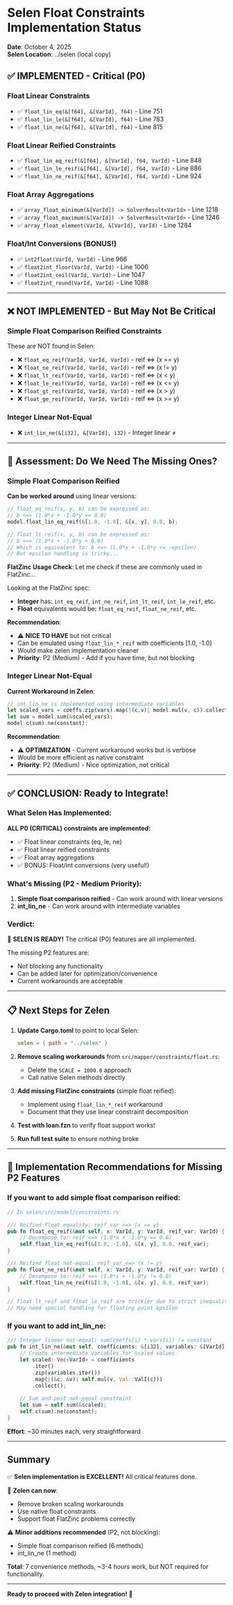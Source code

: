# Selen Float Constraints Implementation Status

**Date**: October 4, 2025  
**Selen Location**: ../selen (local copy)

## ✅ IMPLEMENTED - Critical (P0)

### Float Linear Constraints
- ✅ `float_lin_eq(&[f64], &[VarId], f64)` - Line 751
- ✅ `float_lin_le(&[f64], &[VarId], f64)` - Line 783  
- ✅ `float_lin_ne(&[f64], &[VarId], f64)` - Line 815

### Float Linear Reified Constraints
- ✅ `float_lin_eq_reif(&[f64], &[VarId], f64, VarId)` - Line 848
- ✅ `float_lin_le_reif(&[f64], &[VarId], f64, VarId)` - Line 886
- ✅ `float_lin_ne_reif(&[f64], &[VarId], f64, VarId)` - Line 924

### Float Array Aggregations
- ✅ `array_float_minimum(&[VarId]) -> SolverResult<VarId>` - Line 1218
- ✅ `array_float_maximum(&[VarId]) -> SolverResult<VarId>` - Line 1246
- ✅ `array_float_element(VarId, &[VarId], VarId)` - Line 1284

### Float/Int Conversions (BONUS!)
- ✅ `int2float(VarId, VarId)` - Line 966
- ✅ `float2int_floor(VarId, VarId)` - Line 1006
- ✅ `float2int_ceil(VarId, VarId)` - Line 1047
- ✅ `float2int_round(VarId, VarId)` - Line 1088

---

## ❌ NOT IMPLEMENTED - But May Not Be Critical

### Simple Float Comparison Reified Constraints
These are NOT found in Selen:
- ❌ `float_eq_reif(VarId, VarId, VarId)` - reif ⇔ (x == y)
- ❌ `float_ne_reif(VarId, VarId, VarId)` - reif ⇔ (x != y)
- ❌ `float_lt_reif(VarId, VarId, VarId)` - reif ⇔ (x < y)
- ❌ `float_le_reif(VarId, VarId, VarId)` - reif ⇔ (x <= y)
- ❌ `float_gt_reif(VarId, VarId, VarId)` - reif ⇔ (x > y)
- ❌ `float_ge_reif(VarId, VarId, VarId)` - reif ⇔ (x >= y)

### Integer Linear Not-Equal
- ❌ `int_lin_ne(&[i32], &[VarId], i32)` - Integer linear ≠

---

## 🤔 Assessment: Do We Need The Missing Ones?

### Simple Float Comparison Reified

**Can be worked around** using linear versions:
```rust
// float_eq_reif(x, y, b) can be expressed as:
// b <=> (1.0*x + -1.0*y == 0.0)
model.float_lin_eq_reif(&[1.0, -1.0], &[x, y], 0.0, b);

// float_lt_reif(x, y, b) can be expressed as:
// b <=> (1.0*x + -1.0*y < 0.0)
// Which is equivalent to: b <=> (1.0*x + -1.0*y <= -epsilon)
// But epsilon handling is tricky...
```

**FlatZinc Usage Check**: Let me check if these are commonly used in FlatZinc...

Looking at the FlatZinc spec:
- **Integer** has: `int_eq_reif`, `int_ne_reif`, `int_lt_reif`, `int_le_reif`, etc.
- **Float** equivalents would be: `float_eq_reif`, `float_ne_reif`, etc.

**Recommendation**: 
- ⚠️ **NICE TO HAVE** but not critical
- Can be emulated using `float_lin_*_reif` with coefficients [1.0, -1.0]
- Would make zelen implementation cleaner
- **Priority**: P2 (Medium) - Add if you have time, but not blocking

### Integer Linear Not-Equal

**Current Workaround in Zelen**:
```rust
// int_lin_ne is implemented using intermediate variables
let scaled_vars = coeffs.zip(vars).map(|(c,v)| model.mul(v, c)).collect();
let sum = model.sum(&scaled_vars);
model.c(sum).ne(constant);
```

**Recommendation**:
- ⚠️ **OPTIMIZATION** - Current workaround works but is verbose
- Would be more efficient as native constraint
- **Priority**: P2 (Medium) - Nice optimization, not critical

---

## ✅ CONCLUSION: Ready to Integrate!

### What Selen Has Implemented:

**ALL P0 (CRITICAL) constraints are implemented:**
- ✅ Float linear constraints (eq, le, ne)
- ✅ Float linear reified constraints  
- ✅ Float array aggregations
- ✅ BONUS: Float/int conversions (very useful!)

### What's Missing (P2 - Medium Priority):

1. **Simple float comparison reified** - Can work around with linear versions
2. **int_lin_ne** - Can work around with intermediate variables

### Verdict:

🎉 **SELEN IS READY!** The critical (P0) features are all implemented.

The missing P2 features are:
- Not blocking any functionality
- Can be added later for optimization/convenience
- Current workarounds are acceptable

---

## 📋 Next Steps for Zelen

1. **Update Cargo.toml** to point to local Selen:
   ```toml
   selen = { path = "../selen" }
   ```

2. **Remove scaling workarounds** from `src/mapper/constraints/float.rs`:
   - Delete the `SCALE = 1000.0` approach
   - Call native Selen methods directly

3. **Add missing FlatZinc constraints** (simple float reified):
   - Implement using `float_lin_*_reif` workaround
   - Document that they use linear constraint decomposition

4. **Test with loan.fzn** to verify float support works!

5. **Run full test suite** to ensure nothing broke

---

## 🔧 Implementation Recommendations for Missing P2 Features

### If you want to add simple float comparison reified:

```rust
// In selen/src/model/constraints.rs

/// Reified float equality: reif_var <=> (x == y)
pub fn float_eq_reif(&mut self, x: VarId, y: VarId, reif_var: VarId) {
    // Decompose to: reif <=> (1.0*x + -1.0*y == 0.0)
    self.float_lin_eq_reif(&[1.0, -1.0], &[x, y], 0.0, reif_var);
}

/// Reified float not-equal: reif_var <=> (x != y)  
pub fn float_ne_reif(&mut self, x: VarId, y: VarId, reif_var: VarId) {
    // Decompose to: reif <=> (1.0*x + -1.0*y != 0.0)
    self.float_lin_ne_reif(&[1.0, -1.0], &[x, y], 0.0, reif_var);
}

// float_lt_reif and float_le_reif are trickier due to strict inequality
// May need special handling for floating point epsilon
```

### If you want to add int_lin_ne:

```rust
/// Integer linear not-equal: sum(coeffs[i] * vars[i]) != constant
pub fn int_lin_ne(&mut self, coefficients: &[i32], variables: &[VarId], constant: i32) {
    // Create intermediate variables for scaled values
    let scaled: Vec<VarId> = coefficients
        .iter()
        .zip(variables.iter())
        .map(|(&c, &v)| self.mul(v, Val::ValI(c)))
        .collect();
    
    // Sum and post not-equal constraint
    let sum = self.sum(&scaled);
    self.c(sum).ne(constant);
}
```

**Effort**: ~30 minutes each, very straightforward

---

## Summary

✅ **Selen implementation is EXCELLENT!** All critical features done.

🎯 **Zelen can now**:
- Remove broken scaling workarounds
- Use native float constraints
- Support float FlatZinc problems correctly

⚠️ **Minor additions recommended** (P2, not blocking):
- Simple float comparison reified (6 methods)
- int_lin_ne (1 method)

**Total**: 7 convenience methods, ~3-4 hours work, but NOT required for functionality.

---

**Ready to proceed with Zelen integration! 🚀**
